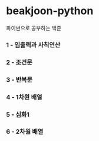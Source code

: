 # beakjoon-python
 파이썬으로 공부하는 백준
### 1 - 입출력과 사칙연산
### 2 - 조건문
### 3 - 반복문 
### 4 - 1차원 배열
### 5 - 심화1
### 6 - 2차원 배열
